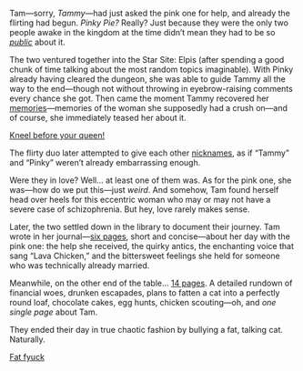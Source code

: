 <!-- title: After Hours Flirting -->

Tam—sorry, _Tammy_—had just asked the pink one for help, and already the flirting had begun. _Pinky Pie?_ Really? Just because they were the only two people awake in the kingdom at the time didn’t mean they had to be so [_public_](https://www.youtube.com/live/k9ZejRHvNV0?si=5oTVa93vxXbkNRNy&t=719) about it.

The two ventured together into the Star Site: Elpis (after spending a good chunk of time talking about the most random topics imaginable). With Pinky already having cleared the dungeon, she was able to guide Tammy all the way to the end—though not without throwing in eyebrow-raising comments every chance she got. Then came the moment Tammy recovered her [memories](https://www.youtube.com/live/k9ZejRHvNV0?si=dDevj4c-e0YI9T3z&t=4099)—memories of the woman she supposedly had a crush on—and of course, she immediately teased her about it.

[Kneel before your queen!](#embed:https://www.youtube.com/live/k9ZejRHvNV0?si=pzBa-P_zI6inew3v&t=4306)

The flirty duo later attempted to give each other [nicknames](https://www.youtube.com/live/k9ZejRHvNV0?si=bugka1vug9q7A9yD&t=5020), as if “Tammy” and “Pinky” weren’t already embarrassing enough.

Were they in love? Well... at least one of them was. As for the pink one, she was—how do we put this—just _weird_. And somehow, Tam found herself head over heels for this eccentric woman who may or may not have a severe case of schizophrenia. But hey, love rarely makes sense.

Later, the two settled down in the library to document their journey. Tam wrote in her journal—[six pages](https://www.youtube.com/live/k9ZejRHvNV0?si=3AKlEPdidPRmd0_z&t=9419), short and concise—about her day with the pink one: the help she received, the quirky antics, the enchanting voice that sang “Lava Chicken,” and the bittersweet feelings she held for someone who was technically already married.

Meanwhile, on the other end of the table... [14 pages](https://www.youtube.com/live/axlJjQQ_rzU?si=0Q2ZcIVH52OhsBcQ&t=26063). A detailed rundown of financial woes, drunken escapades, plans to fatten a cat into a perfectly round loaf, chocolate cakes, egg hunts, chicken scouting—oh, and _one single page_ about Tam.

They ended their day in true chaotic fashion by bullying a fat, talking cat. Naturally.

[Fat fyuck](#embed:https://www.youtube.com/live/axlJjQQ_rzU?si=cGMqUeUDJA2qA5lz&t=27623)
